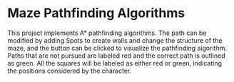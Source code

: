# Maze Pathfinding Algorithms

This project implements A* pathfinding algorithms. The path can be modified by adding Spots to create walls and change the structure of the maze, and the button can be clicked to visualize the pathfinding algorithm. Paths that are not pursued are labeled red and the correct path is outlined as green. All the squares will be labeled as either red or green, indicating the positions considered by the character.
